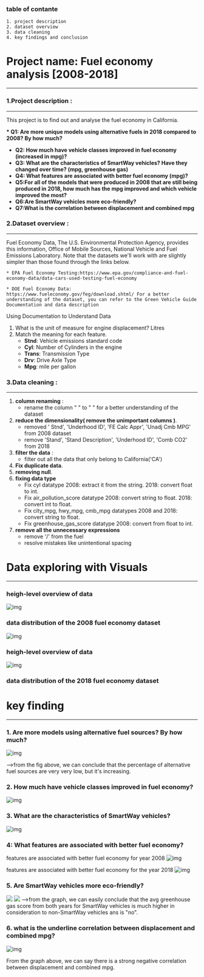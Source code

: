 




### table of contante 
    1. project description 
    2. dataset overview 
    3. data cleaning 
    4. key findings and conclusion 



# Project name: Fuel economy analysis [2008-2018]
---
### 1.Project description : 
---

This project is to find out and analyse the fuel economy in California.


<b> *  Q1: Are more unique models using alternative fuels in 2018 compared to 2008? By how much?
  
* Q2: How much have vehicle classes improved in fuel economy (increased in mpg)?
* Q3: What are the characteristics of SmartWay vehicles? Have they changed over time? (mpg, greenhouse gas)
* Q4: What features are associated with better fuel economy (mpg)?
* Q5:For all of the models that were produced in 2008 that are still being produced in 2018, how much has the mpg improved and which vehicle improved the most?
* Q6:Are SmartWay vehicles more eco-friendly?
* Q7:What is the correlation between displacement and combined mpg

</b>

### 2.Dataset overview :
---
Fuel Economy Data, The U.S. Environmental Protection Agency, provides this information, Office of Mobile Sources, National Vehicle and Fuel Emissions Laboratory. Note that the datasets we'll work with are slightly simpler than those found through the links below.

    * EPA Fuel Economy Testing:https://www.epa.gov/compliance-and-fuel-economy-data/data-cars-used-testing-fuel-economy

    * DOE Fuel Economy Data: https://www.fueleconomy.gov/feg/download.shtml/ For a better understanding of the dataset, you can refer to the Green Vehicle Guide Documentation and data description
  

    
 Using Documentation to Understand Data
 1. What is the unit of measure for engine displacement? Litres
 2. Match the meaning for each feature.
     * <b>Stnd</b>: Vehicle emissions standard code
     * <b>Cyl</b>: Number of Cylinders in the engine
     * <b>Trans</b>: Transmission Type
     * <b>Drv</b>: Drive Axle Type
     * <b>Mpg</b>: mile per gallon 
        
### 3.Data cleaning :
------------
 1. <b>column renaming</b>   :
     * rename the column " " to " " for a better understanding of the dataset 
 2. <b>reduce the dimensionality( remove the unimportant columns )</b>.
    * removed  ' Stnd', 'Underhood ID', 'FE Calc Appr', 'Unadj Cmb MPG' from 2008 dataset 
    * remove 'Stand', 'Stand Description', 'Underhood ID', 'Comb CO2' from 2018
 3. <b>filter the data</b> :
     * filter out all the data that only belong to California('CA')
 4. <b>Fix duplicate data</b>.
 5. <b>removing null</b>.
 6. <b>fixing data type </b>
     * Fix cyl datatype 2008: extract it from the string. 2018: convert float to int.
     * Fix air_pollution_score datatype 2008: convert string to float. 2018: convert int to float.
     * Fix city_mpg, hwy_mpg, cmb_mpg datatypes 2008 and 2018: convert string to float.
     * Fix greenhouse_gas_score datatype 2008: convert from float to int.
 7. <b>remove all the unnecessary expressions</b>
     * remove '/' from the fuel 
     * resolve mistakes like unintentional spacing 
# Data exploring with Visuals
-------------
### heigh-level overview of data 
![img](project_name/data/fig/all_clen_hist_08.jpg)
### data distribution of the 2008 fuel economy dataset 
![img](project_name/data/fig/histplot_18.jpg)

### heigh-level overview of data 
![img](project_name/data/fig/histplot_18.jpg)
### data distribution of the 2018 fuel economy dataset 


# key finding 
---
### 1. <b>Are more models using alternative fuel sources? By how much?</b>
![img](project_name/data/fig/pie_fuel_08and18.jpg)

-->from the fig above, we can conclude that the percentage of alternative fuel sources are very very low, but it's increasing. 
### 2. How much have vehicle classes improved in fuel economy?
   
![img](project_name/data/fig/q2inc.jpg)
### 3. What are the characteristics of SmartWay vehicles?

![img](project_name/data/fig/q3.png)




### 4: What features are associated with better fuel economy?
features are associated with better fuel economy for year 2008 
![img](project_name/data/fig/features.jpg)

features are associated with better fuel economy for the year 2018
![img](project_name/data/fig/features2.jpg)

### 5. Are SmartWay vehicles more eco-friendly? 
![](project_name/data/fig/2008greenhouse_scoure.jpg)
![](project_name/data/fig/2018greenhouse_score.jpg)
-->from the graph, we can easily conclude that the avg greenhouse gas score from both years for SmartWay vehicles is much higher in consideration to non-SmartWay vehicles ans is "no".

### 6. what is the underline correlation between displacement and combined mpg?

![img](project_name/data/fig/cmbvsdipl_scatter_08.jpg)

From the graph above, we can say there is a strong negative correlation between displacement and combined mpg.


